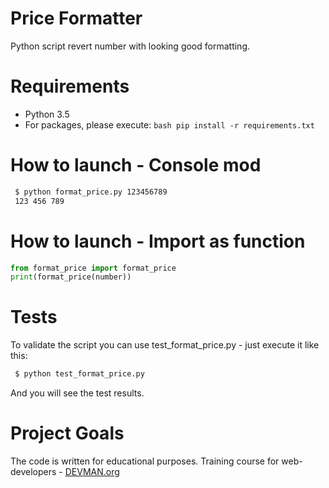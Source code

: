 # Price Formatter

Python script revert number with looking good formatting.


# Requirements

 - Python 3.5
 - For packages, please execute: ```bash pip install -r requirements.txt```

 # How to launch - Console mod

 ```bash
  $ python format_price.py 123456789
  123 456 789
 ```

 # How to launch - Import as function

 ```python
from format_price import format_price
print(format_price(number))
 ```

# Tests

To validate the script you can use test_format_price.py - just execute it like this:
```bash
 $ python test_format_price.py
```
And you will see the test results.

# Project Goals

The code is written for educational purposes. Training course for web-developers - [DEVMAN.org](https://devman.org)
